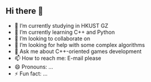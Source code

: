 ## Hi there 👋
- 🔭 I’m currently studying in HKUST GZ
- 🌱 I’m currently learning C++ and Python
- 👯 I’m looking to collaborate on
- 🤔 I’m looking for help with some complex algorithms
- 💬 Ask me about C++-oriented games development
- 📫 How to reach me: E-mail please
- 😄 Pronouns: ...
- ⚡ Fun fact: ...

<!--
**Hsin-thefirst/Hsin-thefirst** is a ✨ _special_ ✨ repository because its `README.md` (this file) appears on your GitHub profile.

Here are some ideas to get you started:

- 🔭 I’m currently working on ...
- 🌱 I’m currently learning ...
- 👯 I’m looking to collaborate on ...
- 🤔 I’m looking for help with ...
- 💬 Ask me about ...
- 📫 How to reach me: ...
- 😄 Pronouns: ...
- ⚡ Fun fact: ...
-->
